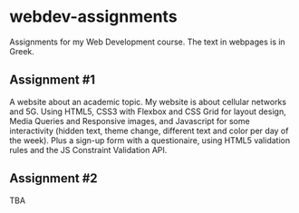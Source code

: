 # webdev-assignments
Assignments for my Web Development course. The text in webpages is in Greek.

## Assignment #1 
A website about an academic topic. My website is about cellular networks and 5G. Using HTML5, CSS3 with Flexbox and CSS Grid for layout design, Media Queries and Responsive images, and Javascript for some interactivity (hidden text, theme change, different text and color per day of the week). Plus a sign-up form with a questionaire, using HTML5 validation rules and the JS Constraint Validation API.

## Assignment #2 
TBA
